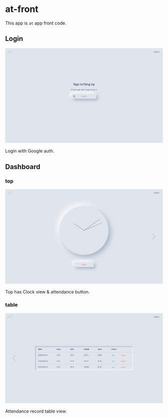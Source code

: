 # at-front
This app is `at` app front code.

## Login
![login page.](doc/assets/login.png "login")

Login with Google auth.



## Dashboard
### top
![dashboard top page.](doc/assets/top.png "clock top")

Top has Clock view & attendance button.



### table
![dashboard attendance record table page.](doc/assets/table.png "attendance table")

Attendance record table view.

